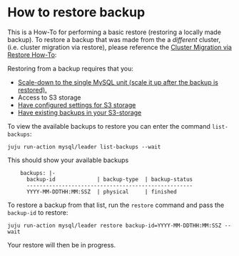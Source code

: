 # How to restore backup

This is a How-To for performing a basic restore (restoring a locally made backup).
To restore a backup that was made from the a *different* cluster, (i.e. cluster migration via restore), please reference the [Cluster Migration via Restore How-To](/t/charmed-mysql-how-to-migrate-cluster-via-restore/9906?channel=8.0/edge):

Restoring from a backup requires that you:
- [Scale-down to the single MySQL unit (scale it up after the backup is restored).](/t/charmed-mysql-how-to-manage-units/9904?channel=8.0/edge)
- Access to S3 storage
- [Have configured settings for S3 storage](/t/charmed-mysql-how-to-configure-s3/9894?channel=8.0/edge)
- [Have existing backups in your S3-storage](/t/charmed-mysql-how-to-create-and-list-backups/9896?channel=8.0/edge)

To view the available backups to restore you can enter the command `list-backups`:
```shell
juju run-action mysql/leader list-backups --wait
```

This should show your available backups
```shell
    backups: |-
      backup-id             | backup-type  | backup-status
      ----------------------------------------------------
      YYYY-MM-DDTHH:MM:SSZ  | physical     | finished
```

To restore a backup from that list, run the `restore` command and pass the `backup-id` to restore:
 ```shell
juju run-action mysql/leader restore backup-id=YYYY-MM-DDTHH:MM:SSZ --wait
```

Your restore will then be in progress.